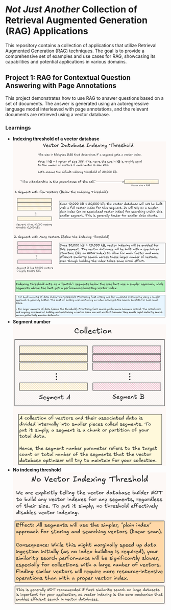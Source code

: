 # *Not Just Another* Collection of Retrieval Augmented Generation (RAG) Applications
This repository contains a collection of applications that utilize Retrieval Augmented Generation (RAG) techniques. The goal is to provide a comprehensive set of examples and use cases for RAG, showcasing its capabilities and potential applications in various domains.

## Project 1: RAG for Contextual Question Answering with Page Annotations
This project demonstrates how to use RAG to answer questions based on a set of documents. The answer is generated using an autoregressive language model interleaved with page annotations, and the relevant documents are retrieved using a vector database.
### **Learnings**
- **Indexing threshold of a vector database** ![](assets/vector-indexing-threshold.png)
- **Segment number** ![](assets/segment-number.png)
- **No indexing threshold** ![](assets/no-vector-indexing.png)